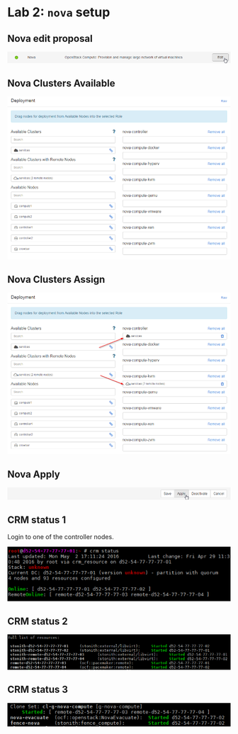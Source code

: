<!-- .slide: data-state="section-break" id="lab-2" data-menu-title="Lab 2: nova setup" -->
# Lab 2: `nova` setup


<!-- .slide: data-state="normal" id="nova-edit-proposal" data-menu-title="Nova edit proposal" -->
## Nova edit proposal

<img class="nova-edit-proposal" alt="nova-edit-proposal" src="images/hands-on/20-nova-edit-proposal.png" />


<!-- .slide: data-state="normal" id="nova-clusters-available" data-menu-title="Nova Clusters Available" -->
## Nova Clusters Available

<img class="nova-clusters-available" alt="nova-clusters-available" src="images/hands-on/21-nova-clusters-available.png" />


<!-- .slide: data-state="normal" id="nova-clusters-assign" data-menu-title="Nova Clusters Assign" -->
## Nova Clusters Assign

<img class="nova-clusters-assign" alt="nova-clusters-assign" src="images/hands-on/22-nova-clusters-assign.png" />


<!-- .slide: data-state="normal" id="nova-apply" data-menu-title="Nova Apply" -->
## Nova Apply

<img class="nova-apply" alt="nova-apply" src="images/hands-on/23-nova-apply.png" />


<!-- .slide: data-state="normal" id="crm-status-1" data-menu-title="CRM status 1" -->
## CRM status 1

Login to one of the controller nodes.

<img class="stretch" alt="crm-status-1" src="images/hands-on/30-crm-status-1.png" />


<!-- .slide: data-state="normal" id="crm-status-2" data-menu-title="CRM status 2" -->
## CRM status 2

<img class="crm-status-2" alt="crm-status-2" src="images/hands-on/31-crm-status-2.png" />


<!-- .slide: data-state="normal" id="crm-status-3" data-menu-title="CRM status 3" -->
## CRM status 3

<img class="crm-status-3" alt="crm-status-3" src="images/hands-on/32-crm-status-3.png" />
